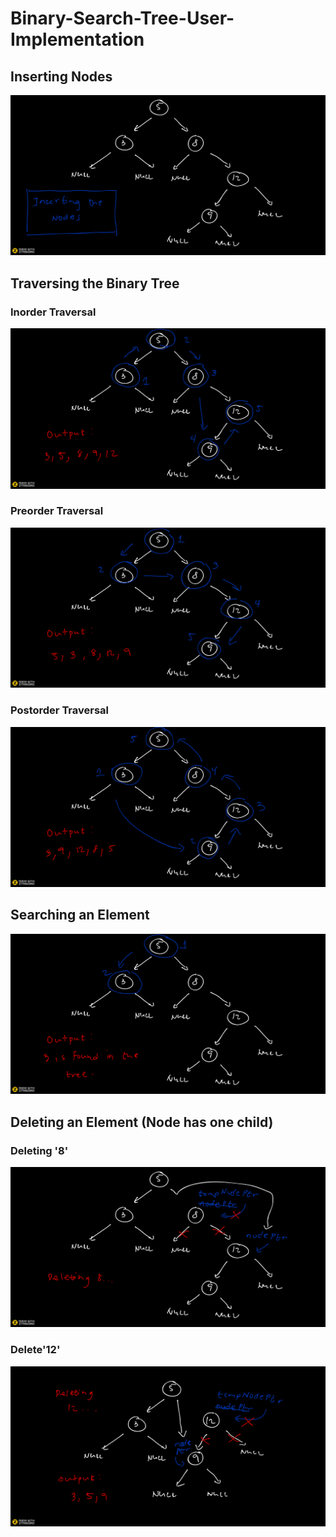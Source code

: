 # Binary-Search-Tree-User-Implementation
## Inserting Nodes
![](insert_node.png)
## Traversing the Binary Tree
### Inorder Traversal
![](in_order.png)
### Preorder Traversal
![](pre_order.png)
### Postorder Traversal
![](post_order.png)
## Searching an Element
![](search.png)
## Deleting an Element (Node has one child)
### Deleting '8'
![](delete1.png)
### Delete'12'
![](delete2.png)
